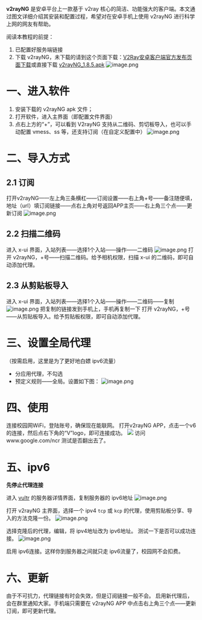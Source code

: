 **v2rayNG** 是安卓平台上一款基于 v2ray 核心的简洁、功能强大的客户端。本文通过图文详细介绍其安装和配置过程，希望对在安卓手机上使用 v2rayNG 进行科学上网的网友有帮助。

阅读本教程的前提：
1. 已配置好服务端链接
2. 下载 v2rayNG，未下载的请到这个页面下载：[V2Ray安卓客户端官方发布页面下载](https://github.com/2dust/v2rayNG/releases/)或直接下载 [v2rayNG_1.8.5.apk](https://github.com/2dust/v2rayNG/releases/download/1.8.5/v2rayNG_1.8.5.apk)
![image.png](https://raw.githubusercontent.com/leegical/Blog_img/master/md_img202307161735262.png)

# 一、进入软件
1. 安装下载的 v2rayNG apk 文件；
2. 打开软件，进入主界面（即配置文件界面）
3. 点右上方的“+”，可以看到 V2rayNG 支持从二维码、剪切板导入，也可以手动配置 vmess、ss 等，还支持订阅（在自定义配置中）
![image.png](https://raw.githubusercontent.com/leegical/Blog_img/master/md_img202307161740596.png)


# 二、导入方式
## 2.1 订阅
打开v2rayNG——左上角三条横杠——订阅设置——右上角+号——备注随便填，地址（url）填订阅链接——点右上角对号返回APP主页——右上角三个点——更新订阅
![image.png](https://raw.githubusercontent.com/leegical/Blog_img/master/md_img202307161753192.png)
## 2.2 扫描二维码
进入 x-ui 界面，入站列表——选择1个入站——操作——二维码
![image.png](https://raw.githubusercontent.com/leegical/Blog_img/master/md_img202307161800517.png)
打开 v2rayNG，+号——扫描二维码。给予相机权限，扫描 x-ui 的二维码，即可自动添加代理。
## 2.3 从剪贴板导入
进入 x-ui 界面，入站列表——选择1个入站——操作——二维码——复制
![image.png](https://raw.githubusercontent.com/leegical/Blog_img/master/md_img202307161806921.png)
把复制的链接发到手机上，手机再复制一下
打开 v2rayNG，+号——从剪贴板导入。给予剪贴板权限，即可自动添加代理。

# 三、设置全局代理
（按需启用，这里是为了更好地白嫖 ipv6流量）
- 分应用代理，不勾选
- 预定义规则——全局。设置如下图：
![image.png](https://raw.githubusercontent.com/leegical/Blog_img/master/md_img202307161810720.png)

# 四、使用
连接校园网WiFi，登陆账号，确保现在能联网。
打开v2rayNG APP，点击一个v6的连接，然后点右下角的“V”logo，即可连接成功。
![](https://s2.loli.net/2022/09/13/pHc8jlAtva1P4kL.jpg)
访问www.google.com/ncr 测试是否翻出去了。

# 五、ipv6
**先停止代理连接**

进入 [vultr](https://my.vultr.com/) 的服务器详情界面，复制服务器的 ipv6地址
![image.png](https://raw.githubusercontent.com/leegical/Blog_img/master/md_img202307161950530.png)

打开 v2rayNG 主界面，选择一个 ipv4 `tcp` 或 `kcp` 的代理，使用剪贴板分享、导入的方法克隆一份。
![image.png](https://raw.githubusercontent.com/leegical/Blog_img/master/md_img202307162004779.png)

选择克隆后的代理，编辑，将 ipv4地址改为 ipv6地址。
测试一下是否可以成功连接。
![image.png](https://raw.githubusercontent.com/leegical/Blog_img/master/md_img202307162009445.png)

启用 ipv6连接。这样你到服务器之间就只走 ipv6流量了，校园网不会扣费。

# 六、更新
由于不可抗力，代理链接有时会失效，但是订阅链接一般不会。
启用新代理后，会在群里通知大家。手机端只需要在 v2rayNG APP 中点击右上角三个点——更新订阅，即可更新代理。
